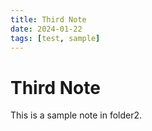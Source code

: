 ```yaml
---
title: Third Note
date: 2024-01-22
tags: [test, sample]
---
```


# Third Note

This is a sample note in folder2.
